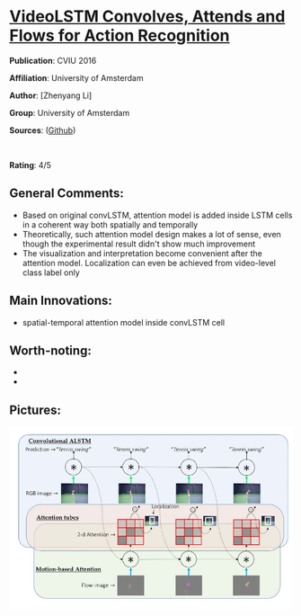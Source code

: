 [VideoLSTM Convolves, Attends and Flows for Action Recognition](https://www.sciencedirect.com/science/article/pii/S1077314217301741)
======

__Publication__: CVIU 2016

__Affiliation__: University of Amsterdam

__Author__: [Zhenyang Li]

__Group__: University of Amsterdam

__Sources__: ([Github](https://github.com/zhenyangli/VideoLSTM)) 

<br/>    

__Rating__: 4/5
<br/> 

General Comments:
------
* Based on original convLSTM, attention model is added inside LSTM cells in a coherent way both spatially and temporally
* Theoretically, such attention model design makes a lot of sense, even though the experimental result didn't show much improvement
* The visualization and interpretation become convenient after the attention model. Localization can even be achieved from video-level class label only 

Main Innovations:
------
* spatial-temporal attention model inside convLSTM cell

Worth-noting:
------
* 
* 

Pictures:
------
![Image1](../img/VideoLSTM.png "Architecture")
